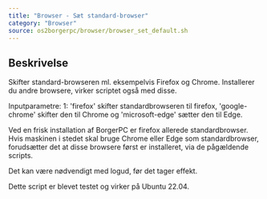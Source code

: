 ```yaml
---
title: "Browser - Sæt standard-browser"
category: "Browser"
source: os2borgerpc/browser/browser_set_default.sh
---
```


## Beskrivelse
Skifter standard-browseren ml. eksempelvis Firefox og Chrome. 
Installerer du andre browsere, virker scriptet også med disse.

Inputparametre:
1: 'firefox' skifter standardbrowseren til firefox, 'google-chrome' skifter den til Chrome og 'microsoft-edge' sætter den til Edge.

Ved en frisk installation af BorgerPC er firefox allerede standardbrowser.
Hvis maskinen i stedet skal bruge Chrome eller Edge som standardbrowser, forudsætter det at disse browsere først er installeret, via de pågældende scripts.

Det kan være nødvendigt med logud, før det tager effekt.

Dette script er blevet testet og virker på Ubuntu 22.04.